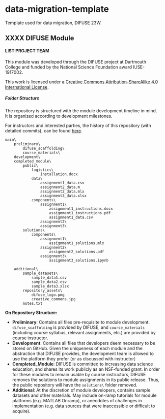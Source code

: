 # data-migration-template
Template used for data migration, DIFUSE 23W.

## XXXX DIFUSE Module ##

#### LIST PROJECT TEAM ####

This module was developed through the DIFUSE project at Dartmouth College and funded by the National Science Foundation award IUSE-1917002.

This work is licensed under a [Creative Commons Attribution-ShareAlike 4.0 International License](http://creativecommons.org/licenses/by-sa/4.0/).

##### Folder Structure #####

The repository is structured with the module development timeline in mind. It is organized according to development milestones.

For instructors and interested parties, the history of this repository (with detailed commits), can be found [here](https://github.com/difuse-dartmouth/data-migration-template/commits/main/).


```
main\
    preliminary\
        difuse_scaffolding\
        course_materials\
    development\
    completed_module\
        public\
            logistics\
                installation.docx
            data\
                assignment1_data.csv
                assignment2_data.m
                assignment2_data.mlx
                assignment3_data.xlsx
            components\
                assignment1\
                    assignment1_instructions.docx
                    assignment1_instructions.pdf
                    assignment1_data.csv
                assignment2\
                assignment3\
        solutions\
            components\
                assignment1\
                    assignment1_solutions.mlx
                assignment2\
                    assignment2_solutions.pdf
                assignment3\
                    assignment3_solutions.ipynb

    additional\
        sample_datasets\
            sample_data1.csv
            sample_data2.csv
            sample_data3.xlsx
        repository_assets\
            difuse_logo.png
            creative_commons.jpg
        notes.txt
```

**On Repository Structure:**
* **Preliminary**: Contains all files pre-requisite to module development. ```difuse_scaffolding``` is provided by DIFUSE, and ```course_materials``` (including course syllabus, relevant assignments, etc.) are provided by course instructor.
* **Development**: Contains all files that developers deem necessary to be stored on GitHub. Given the uniqueness of each module and the abstraction that DIFUSE provides, the development team is allowed to use the platform they prefer (or as discussed with instructor)
* **Completed_Module**: DIFUSE is committed to increasing data science education, and shares its work publicly as an NSF-funded grant. In order for these modules to remain usable by course instructors, DIFUSE removes the solutions to module assignments in its public release. Thus, the public repository will have the ```solutions\``` folder removed.
* **Additional**: At the discretion of module developers, contains sample datasets and other materials. May include on-ramp tutorials for module platforms (e.g. MATLAB Onramp), or anecdotes of challenges in implementation (e.g. data sources that were inaccessible or difficult to acquire).
